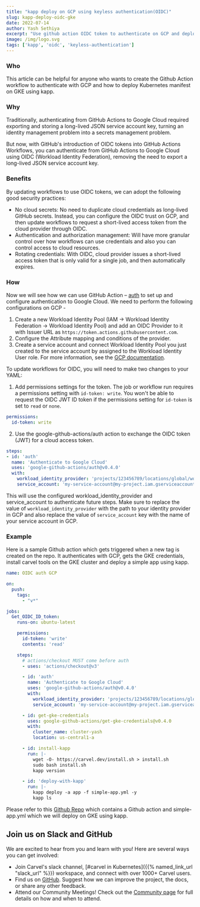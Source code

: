 ```yaml
---
title: "kapp deploy on GCP using keyless authentication(OIDC)"
slug: kapp-deploy-oidc-gke
date: 2022-07-14
author: Yash Sethiya
excerpt: "Use github action OIDC token to authenticate on GCP and deploy using kapp on GKE"
image: /img/logo.svg
tags: ['kapp', 'oidc', 'keyless-authentication']
---
```


### Who

This article can be helpful for anyone who wants to create the Github Action workflow to authenticate with GCP and how to deploy Kubernetes manifest on GKE using kapp. 

### Why

Traditionally, authenticating from GitHub Actions to Google Cloud required exporting and storing a long-lived JSON service account key, turning an identity management problem into a secrets management problem. 

But now, with GitHub's introduction of OIDC tokens into GitHub Actions Workflows, you can authenticate from GitHub Actions to Google Cloud using OIDC (Workload Identity Federation), removing the need to export a long-lived JSON service account key.

### Benefits

By updating workflows to use OIDC tokens, we can adopt the following good security practices:

- No cloud secrets: No need to duplicate cloud credentials as long-lived GitHub secrets. Instead, you can configure the OIDC trust on GCP, and then update workflows to request a short-lived access token from the cloud provider through OIDC.
- Authentication and authorization management: Will have more granular control over how workflows can use credentials and also you can control access to cloud resources.
- Rotating credentials: With OIDC, cloud provider issues a short-lived access token that is only valid for a single job, and then automatically expires.

### How

Now we will see how we can use GitHub Action – [auth](https://github.com/google-github-actions/auth) to set up and configure authentication to Google Cloud. We need to perform the following configurations on GCP - 

1. Create a new Workload Identity Pool (IAM -> Workload Identity Federation -> Workload Identity Pool) and add an OIDC Provider to it with Issuer URL as `https://token.actions.githubusercontent.com`.
2. Configure the Attribute mapping and conditions of the provider.
3. Create a service account and connect Workload Identity Pool you just created to the service account by assigned to the Workload Identity User role. For more information, see the [GCP documentation](https://cloud.google.com/iam/docs/workload-identity-federation?_ga=2.114275588.-285296507.1634918453#conditions).

To update workflows for OIDC, you will need to make two changes to your YAML:

1. Add permissions settings for the token. The job or workflow run requires a permissions setting with `id-token: write`. You won't be able to request the OIDC JWT ID token if the permissions setting for `id-token` is set to `read` or `none`.

```yaml
permissions:
  id-token: write
```

2. Use the google-github-actions/auth action to exchange the OIDC token (JWT) for a cloud access token.

```yaml
steps:
- id: 'auth'
  name: 'Authenticate to Google Cloud'
  uses: 'google-github-actions/auth@v0.4.0'
  with:
    workload_identity_provider: 'projects/123456789/locations/global/workloadIdentityPools/my-pool/providers/my-provider'
    service_account: 'my-service-account@my-project.iam.gserviceaccount.com'
```

This will use the configured workload_identity_provider and service_account to authenticate future steps. Make sure to replace the value of `workload_identity_provider` with the path to your identity provider in GCP and also replace the value of `service_account` key with the name of your service account in GCP. 

### Example

Here is a sample Github action which gets triggered when a new tag is created on the repo. It authenticates with GCP, gets the GKE credentials, install carvel tools on the GKE cluster and deploy a simple app using kapp. 

```yaml
name: OIDC auth GCP

on:
  push:
    tags:
      - "v*"

jobs:
  Get_OIDC_ID_token:
    runs-on: ubuntu-latest

    permissions:
      id-token: 'write'
      contents: 'read'

    steps:
      # actions/checkout MUST come before auth
      - uses: 'actions/checkout@v3'

      - id: 'auth'
        name: 'Authenticate to Google Cloud'
        uses: 'google-github-actions/auth@v0.4.0'
        with:
          workload_identity_provider: 'projects/123456789/locations/global/workloadIdentityPools/my-pool/providers/my-provider'
          service_account: 'my-service-account@my-project.iam.gserviceaccount.com'

      - id: get-gke-credentials
        uses: google-github-actions/get-gke-credentials@v0.4.0
        with:
          cluster_name: cluster-yash
          location: us-central1-a

      - id: install-kapp
        run: |-
          wget -O- https://carvel.dev/install.sh > install.sh
          sudo bash install.sh
          kapp version

      - id: 'deploy-with-kapp'
        run: |-
          kapp deploy -a app -f simple-app.yml -y
          kapp ls
```

Please refer to this [Github Repo](https://github.com/sethiyash/carvel-kapp-oidc-github) which contains a Github action and simple-app.yml which we will deploy on GKE using kapp. 

## Join us on Slack and GitHub

We are excited to hear from you and learn with you! Here are several ways you can get involved:

* Join Carvel's slack channel, [#carvel in Kubernetes]({{% named_link_url "slack_url" %}}) workspace, and connect with over 1000+ Carvel users.
* Find us on [GitHub](https://github.com/vmware-tanzu/carvel). Suggest how we can improve the project, the docs, or share any other feedback.
* Attend our Community Meetings! Check out the [Community page](/community/) for full details on how and when to attend.


